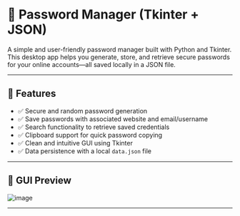 # 🔐 Password Manager (Tkinter + JSON)

A simple and user-friendly password manager built with Python and Tkinter. This desktop app helps you generate, store, and retrieve secure passwords for your online accounts—all saved locally in a JSON file.

---

## 🚀 Features

- ✅ Secure and random password generation
- ✅ Save passwords with associated website and email/username
- ✅ Search functionality to retrieve saved credentials
- ✅ Clipboard support for quick password copying
- ✅ Clean and intuitive GUI using Tkinter
- ✅ Data persistence with a local `data.json` file

---

## 📸 GUI Preview

![image](https://github.com/user-attachments/assets/18626165-147f-4c5f-af99-d27fb9320a10)

---

